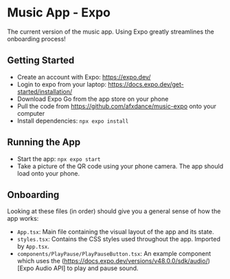 # Music App - Expo 
The current version of the music app. Using Expo greatly streamlines the onboarding process! 

## Getting Started 
* Create an account with Expo: https://expo.dev/
* Login to expo from your laptop: https://docs.expo.dev/get-started/installation/
* Download Expo Go from the app store on your phone
* Pull the code from https://github.com/afxdance/music-expo onto your computer
* Install dependencies: `npx expo install`

## Running the App 
* Start the app: `npx expo start`
* Take a picture of the QR code using your phone camera. The app should load onto your phone.

## Onboarding 
Looking at these files (in order) should give you a general sense of how the app works:
* `App.tsx`: Main file containing the visual layout of the app and its state. 
* `styles.tsx`: Contains the CSS styles used throughout the app. Imported by `App.tsx`.
* `components/PlayPause/PlayPauseButton.tsx`: An example component which uses the (https://docs.expo.dev/versions/v48.0.0/sdk/audio/)[Expo Audio API] to play and pause sound.